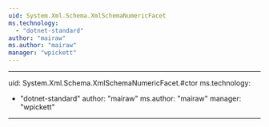```yaml
---
uid: System.Xml.Schema.XmlSchemaNumericFacet
ms.technology: 
  - "dotnet-standard"
author: "mairaw"
ms.author: "mairaw"
manager: "wpickett"
---
```


---
uid: System.Xml.Schema.XmlSchemaNumericFacet.#ctor
ms.technology: 
  - "dotnet-standard"
author: "mairaw"
ms.author: "mairaw"
manager: "wpickett"
---
